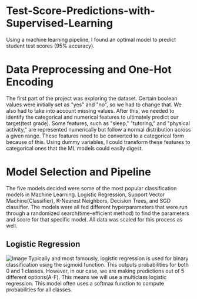 # Test-Score-Predictions-with-Supervised-Learning
Using a machine learning pipeline, I found an optimal model to predict student test scores (95% accuracy).

# Data Preprocessing and One-Hot Encoding
The first part of the project was exploring the dataset. Certain boolean values were initially set as "yes" and "no", so we had to change that. We also had to take into account missing values. After this, we needed to identify the categorical and numerical features to ultimately predict our target(test grade). Some features, such as "sleep," "tutoring," and "physical activity," are represented numerically but follow a normal distribution across a given range. These features need to be converted to a categorical form because of this. Using dummy variables, I could transform these features to categorical ones that the ML models could easily digest. 

# Model Selection and Pipeline
The five models decided were some of the most popular classification models in Machine Learning. Logistic Regression, Support Vector Machine(Classifier), K-Nearest Neighbors, Decision Trees, and SGD classifier.
The models were all fed different hyperparameters that were run through a randomized search(time-efficient method) to find the parameters and score for that specific model. All data was scaled for this process as well.

## Logistic Regression
![Image](https://github.com/user-attachments/assets/bf6e7a96-1bff-460e-bedd-f01117b0faa3)
Typically and most famously, logistic regression is used for binary classification using the sigmoid function. This outputs probabilities for both 0 and 1 classes. However, in our case, we are making predictions out of 5 different options(A-F). This means we will use a multiclass logistic regression. This model often uses a softmax function to compute probabilities for all classes.
